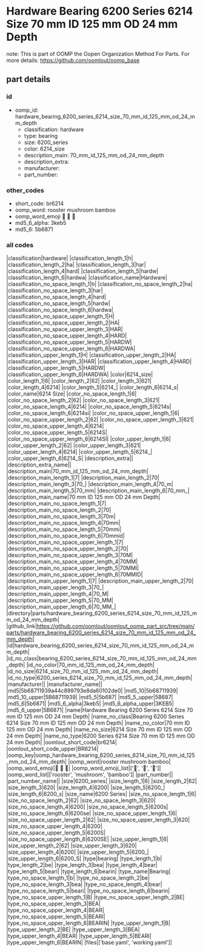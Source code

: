 # Hardware Bearing 6200 Series 6214 Size 70 mm ID 125 mm OD 24 mm Depth  

note: This is part of OOMP the Oopen Organization Method For Parts. For more details: https://github.com/oomlout/oomp_base

##  part details





### id
* oomp_id: hardware_bearing_6200_series_6214_size_70_mm_id_125_mm_od_24_mm_depth
  * classification: hardware
  * type: bearing
  * size: 6200_series
  * color: 6214_size
  * description_main: 70_mm_id_125_mm_od_24_mm_depth
  * description_extra: 
  * manufacturer: 
  * part_number: 

### other_codes
* short_code: br6214
* oomp_word: rooster mushroom bamboo
* oomp_word_emoji :rooster: :mushroom: :bamboo:
* md5_6_alpha: 3keb5
* md5_6: 5b6871

### all codes 
|classification|hardware|
|classification_length_1|h|
|classification_length_2|ha|
|classification_length_3|har|
|classification_length_4|hard|
|classification_length_5|hardw|
|classification_length_6|hardwa|
|classification_name|Hardware|
|classification_no_space_length_1|h|
|classification_no_space_length_2|ha|
|classification_no_space_length_3|har|
|classification_no_space_length_4|hard|
|classification_no_space_length_5|hardw|
|classification_no_space_length_6|hardwa|
|classification_no_space_upper_length_1|H|
|classification_no_space_upper_length_2|HA|
|classification_no_space_upper_length_3|HAR|
|classification_no_space_upper_length_4|HARD|
|classification_no_space_upper_length_5|HARDW|
|classification_no_space_upper_length_6|HARDWA|
|classification_upper_length_1|H|
|classification_upper_length_2|HA|
|classification_upper_length_3|HAR|
|classification_upper_length_4|HARD|
|classification_upper_length_5|HARDW|
|classification_upper_length_6|HARDWA|
|color|6214_size|
|color_length_1|6|
|color_length_2|62|
|color_length_3|621|
|color_length_4|6214|
|color_length_5|6214_|
|color_length_6|6214_s|
|color_name|6214 Size|
|color_no_space_length_1|6|
|color_no_space_length_2|62|
|color_no_space_length_3|621|
|color_no_space_length_4|6214|
|color_no_space_length_5|6214s|
|color_no_space_length_6|6214si|
|color_no_space_upper_length_1|6|
|color_no_space_upper_length_2|62|
|color_no_space_upper_length_3|621|
|color_no_space_upper_length_4|6214|
|color_no_space_upper_length_5|6214S|
|color_no_space_upper_length_6|6214SI|
|color_upper_length_1|6|
|color_upper_length_2|62|
|color_upper_length_3|621|
|color_upper_length_4|6214|
|color_upper_length_5|6214_|
|color_upper_length_6|6214_S|
|description_extra||
|description_extra_name||
|description_main|70_mm_id_125_mm_od_24_mm_depth|
|description_main_length_1|7|
|description_main_length_2|70|
|description_main_length_3|70_|
|description_main_length_4|70_m|
|description_main_length_5|70_mm|
|description_main_length_6|70_mm_|
|description_main_name|70 mm ID 125 mm OD 24 mm Depth|
|description_main_no_space_length_1|7|
|description_main_no_space_length_2|70|
|description_main_no_space_length_3|70m|
|description_main_no_space_length_4|70mm|
|description_main_no_space_length_5|70mmi|
|description_main_no_space_length_6|70mmid|
|description_main_no_space_upper_length_1|7|
|description_main_no_space_upper_length_2|70|
|description_main_no_space_upper_length_3|70M|
|description_main_no_space_upper_length_4|70MM|
|description_main_no_space_upper_length_5|70MMI|
|description_main_no_space_upper_length_6|70MMID|
|description_main_upper_length_1|7|
|description_main_upper_length_2|70|
|description_main_upper_length_3|70_|
|description_main_upper_length_4|70_M|
|description_main_upper_length_5|70_MM|
|description_main_upper_length_6|70_MM_|
|directory|parts/hardware_bearing_6200_series_6214_size_70_mm_id_125_mm_od_24_mm_depth|
|github_link|https://github.com/oomlout/oomlout_oomp_part_src/tree/main/parts/hardware_bearing_6200_series_6214_size_70_mm_id_125_mm_od_24_mm_depth|
|id|hardware_bearing_6200_series_6214_size_70_mm_id_125_mm_od_24_mm_depth|
|id_no_class|bearing_6200_series_6214_size_70_mm_id_125_mm_od_24_mm_depth|
|id_no_color|70_mm_id_125_mm_od_24_mm_depth|
|id_no_size|6214_size_70_mm_id_125_mm_od_24_mm_depth|
|id_no_type|6200_series_6214_size_70_mm_id_125_mm_od_24_mm_depth|
|manufacturer||
|manufacturer_name||
|md5|5b68711939a44c899793e8da60102de0|
|md5_10|5b68711939|
|md5_10_upper|5B68711939|
|md5_5|5b687|
|md5_5_upper|5B687|
|md5_6|5b6871|
|md5_6_alpha|3keb5|
|md5_6_alpha_upper|3KEB5|
|md5_6_upper|5B6871|
|name|Hardware Bearing 6200 Series 6214 Size 70 mm ID 125 mm OD 24 mm Depth|
|name_no_class|Bearing 6200 Series 6214 Size 70 mm ID 125 mm OD 24 mm Depth|
|name_no_color|70 mm ID 125 mm OD 24 mm Depth|
|name_no_size|6214 Size 70 mm ID 125 mm OD 24 mm Depth|
|name_no_type|6200 Series 6214 Size 70 mm ID 125 mm OD 24 mm Depth|
|oomlout_short_code|br6214|
|oomlout_short_code_upper|BR6214|
|oomp_key|oomp_hardware_bearing_6200_series_6214_size_70_mm_id_125_mm_od_24_mm_depth|
|oomp_word|rooster mushroom bamboo|
|oomp_word_emoji|:rooster: :mushroom: :bamboo:|
|oomp_word_emoji_list|[':rooster:', ':mushroom:', ':bamboo:']|
|oomp_word_list|['rooster', 'mushroom', 'bamboo']|
|part_number||
|part_number_name||
|size|6200_series|
|size_length_1|6|
|size_length_2|62|
|size_length_3|620|
|size_length_4|6200|
|size_length_5|6200_|
|size_length_6|6200_s|
|size_name|6200 Series|
|size_no_space_length_1|6|
|size_no_space_length_2|62|
|size_no_space_length_3|620|
|size_no_space_length_4|6200|
|size_no_space_length_5|6200s|
|size_no_space_length_6|6200se|
|size_no_space_upper_length_1|6|
|size_no_space_upper_length_2|62|
|size_no_space_upper_length_3|620|
|size_no_space_upper_length_4|6200|
|size_no_space_upper_length_5|6200S|
|size_no_space_upper_length_6|6200SE|
|size_upper_length_1|6|
|size_upper_length_2|62|
|size_upper_length_3|620|
|size_upper_length_4|6200|
|size_upper_length_5|6200_|
|size_upper_length_6|6200_S|
|type|bearing|
|type_length_1|b|
|type_length_2|be|
|type_length_3|bea|
|type_length_4|bear|
|type_length_5|beari|
|type_length_6|bearin|
|type_name|Bearing|
|type_no_space_length_1|b|
|type_no_space_length_2|be|
|type_no_space_length_3|bea|
|type_no_space_length_4|bear|
|type_no_space_length_5|beari|
|type_no_space_length_6|bearin|
|type_no_space_upper_length_1|B|
|type_no_space_upper_length_2|BE|
|type_no_space_upper_length_3|BEA|
|type_no_space_upper_length_4|BEAR|
|type_no_space_upper_length_5|BEARI|
|type_no_space_upper_length_6|BEARIN|
|type_upper_length_1|B|
|type_upper_length_2|BE|
|type_upper_length_3|BEA|
|type_upper_length_4|BEAR|
|type_upper_length_5|BEARI|
|type_upper_length_6|BEARIN|
|files|['base.yaml', 'working.yaml']|
